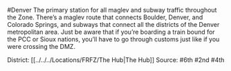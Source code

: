 #Denver 
The primary station for all maglev and subway traffic throughout the Zone. There’s a maglev route that connects Boulder, Denver, and Colorado Springs, and subways that connect all the districts of the Denver metropolitan area. Just be aware that if you’re boarding a train bound for the PCC or Sioux nations, you’ll have to go through customs just like if you were crossing the DMZ.

District: [[../../../Locations/FRFZ/The Hub|The Hub]]
Source: #6th #2nd #4th 